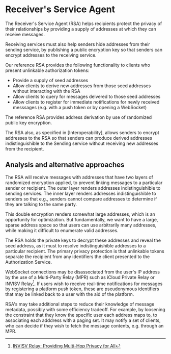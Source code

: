 # Receiver's Service Agent

The Receiver's Service Agent (RSA) helps recipients protect the privacy of their relationships by providing a supply of addresses at which they can receive messages.

Receiving services must also help senders hide addresses from their sending service, by publishing a public encryption key so that senders can encrypt addresses to the receiving service.

Our reference RSA provides the following functionality to clients who present unlinkable authorization tokens:
* Provide a supply of seed addresses 
* Allow clients to derive new addresses from those seed addresses without interacting with the RSA 
* Allow clients to query for messages delvered to those seed addresses
* Allow clients to register for immediate notifications for newly received messsages (e.g. with a push token or by opening a WebSocket)

The reference RSA provides address derivation by use of randomized public key encryption.

The RSA also, as specified in [Interoperability], allows senders to encrypt addresses to the RSA so that senders can produce derived addresses indistinguishible to the Sending service without receiving new addresses from the recipient.


## Analysis and alternative approaches

The RSA will receive messages with addresses that have two layers of randomized encryption applied, to prevent linking messages to a particular sender or recipient. The outer layer renders addresses indistinguishible to sending services. The inner layer renders addresses indistinguishible to senders so that e.g., senders cannot compare addresses to determine if they are talking to the same party.

This double encryption renders somewhat large addresses, which is an opportunity for optimization. But fundamentally, we want to have a large, sparse address space so that users can use arbitrarily many addresses, while making it difficult to enumerate valid addresses. 

The RSA holds the private keys to decrypt these addresses and reveal the seed address, as it must to resolve indistinguishible addresses to a particular recipient. The primary privacy protection is that unlinkable tokens separate the recipient from any identifiers the client presented to the Authorization Service. 

WebSocket connections may be disassociated from the user's IP address by the use of a Multi-Party Relay (MPR) such as iCloud Private Relay or INVISV Relay[^invisv]. If users wish to receive real-time notifications for messages by registering a platform push token, these are pseudonymous identifiers that may be linked back to a user with the aid of the platform.

RSA's may take additional steps to reduce their knowledge of message metadata, possibly with some efficiency tradeoff. For example, by loosening the constraint that they know the specific user each address maps to, to associating each adddress with a paging set. It may notify a set of clients, who can decide if they wish to fetch the message contents, e.g. through an MPR.

 [^invisv]: [INVISV Relay: Providing Multi-Hop Privacy for All](https://invisv.com/articles/relay_for_all.html)